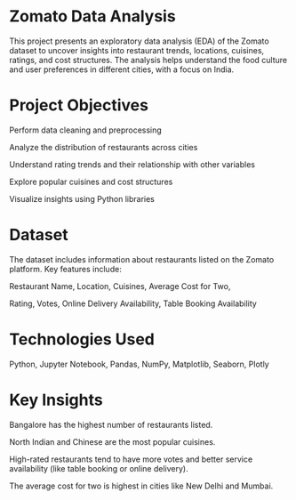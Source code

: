 # Zomato Data Analysis
This project presents an exploratory data analysis (EDA) of the Zomato dataset to uncover insights into restaurant trends, locations, cuisines, ratings, and cost structures. The analysis helps understand the food culture and user preferences in different cities, with a focus on India.

# Project Objectives
Perform data cleaning and preprocessing

Analyze the distribution of restaurants across cities

Understand rating trends and their relationship with other variables

Explore popular cuisines and cost structures

Visualize insights using Python libraries

# Dataset
The dataset includes information about restaurants listed on the Zomato platform. Key features include:

Restaurant Name, Location, Cuisines, Average Cost for Two,

Rating, Votes, Online Delivery Availability, Table Booking Availability

# Technologies Used
Python, Jupyter Notebook, Pandas, NumPy, Matplotlib, Seaborn, Plotly

# Key Insights
Bangalore has the highest number of restaurants listed.

North Indian and Chinese are the most popular cuisines.

High-rated restaurants tend to have more votes and better service availability (like table booking or online delivery).

The average cost for two is highest in cities like New Delhi and Mumbai.
